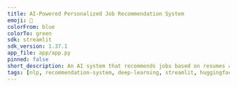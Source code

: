 ```yaml
---
title: AI-Powered Personalized Job Recommendation System
emoji: 🚀
colorFrom: blue
colorTo: green
sdk: streamlit
sdk_version: 1.37.1
app_file: app/app.py
pinned: false
short_description: An AI system that recommends jobs based on resumes and preferences using NLP and deep learning.
tags: [nlp, recommendation-system, deep-learning, streamlit, huggingface]
---
```


